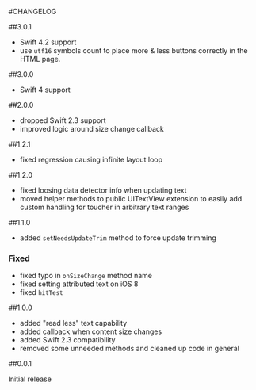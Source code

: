 #CHANGELOG

##3.0.1

- Swift 4.2 support
- use `utf16` symbols count to place more & less buttons correctly in the HTML page.

##3.0.0

- Swift 4 support

##2.0.0

- dropped Swift 2.3 support
- improved logic around size change callback

##1.2.1

- fixed regression causing infinite layout loop

##1.2.0

- fixed loosing data detector info when updating text
- moved helper methods to public UITextView extension to easily add custom handling for toucher in arbitrary text ranges

##1.1.0

- added `setNeedsUpdateTrim` method to force update trimming

### Fixed

- fixed typo in `onSizeChange` method name
- fixed setting attributed text on iOS 8
- fixed `hitTest`

##1.0.0

- added "read less" text capability
- added callback when content size changes
- added Swift 2.3 compatibility
- removed some unneeded methods and cleaned up code in general


##0.0.1

Initial release
